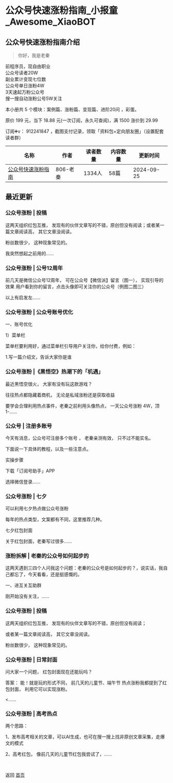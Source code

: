 # 公众号快速涨粉指南_小报童_Awesome_XiaoBOT

## 公众号快速涨粉指南介绍
> 你好，我是老秦    
    
前程序员，现自由职业    
公众号读者20W    
副业累计变现七位数    
公众号单日涨粉4W    
3天速起万粉公众号    
搜一搜自动涨粉公号5W关注    
    
本小册共 5 个模块：案例篇、涨粉篇、变现篇、进阶20问 ，彩蛋。    
    
原价 199 元，当下 18.88 元(一次订阅，永久可查阅)，满 1500 涨价到 29.99    
    
订阅➕v： 912241847 ，截图支付记录，领取「资料包+定向朋友圈」（设置配套读者群）  
  


|名称|作者|读者数量|内容数量|更新时间|
|---|---|---|---|---|
|[公众号快速涨粉指南](https://xiaobot.net/p/gzhzq?refer=9c3f1c95-a052-465a-9902-f6d75080262a)|806-老秦|1334人|58篇|2024-09-25|

## 最近更新
### 公众号涨粉 | 投稿

这两天组织红包互推， 发现有的伙伴文章写的不错，原创但没有阅读；或者某一篇文章阅读高， 其它文章没阅读。

粉丝数很少， 这种现象常见的。

我突然想起之前用的......

### 公众号涨粉 | 公号12周年

前几天是微信公众号12周年， 可在公众号【微信派】留言（图一）， 实现引导的效果 用户看到你的留言，点击头像即可关注你的公众号（例图二图三）

以上有启发左......

### 公众号涨粉 | 公众号账号优化

一、账号优化

1）菜单栏

菜单栏要利用好，通过菜单栏引导用户关注你，给你付费，例如：

1.写一篇介绍文，告诉大家你是谁

### 公众号涨粉 |《黑悟空》热潮下的「机遇」

最近黑悟空很火， 大家有没有玩这款游戏？

往往热点都隐藏着商机， 无论是私域涨粉还是获取收益

要学会合理利用热点事件，老秦之前利用头像热点， 一天公众号涨粉 4W，顶1-......

### 公众号 | 注册多账号

今天有消息，公众号可注册多个账号 ， 老秦亲测有效， 只不过不能实名。

下面说一下具体的教程，以及一些注意点。

实操步骤

下载「订阅号助手」APP

选择微信登录......

### 公众号涨粉 | 七夕

可以利用七夕热点做公众号涨粉

每年的热点类型，文案都有不同，这里推荐几种。

七夕红包封面

关于红包封面，老秦写过很多......

### 涨粉拆解 | 老秦的公众号如何起步的

这两天遇到三四个人问我这个问题：老秦的公众号是如何起步的？，说实话，我自己都忘了，今天看看，还是挺感慨的。

一、进互关互助群

刚开始没有关注，......

### 公众号涨粉 | 投稿

这两天组织红包互推， 发现有的伙伴文章写的不错，原创但没有阅读；

或者某一篇文章阅读高， 其它文章没阅读。

粉丝数很少， 这种现象常见的。

### 公众号涨粉 | 日常封面

问大家一个问题， 红包封面现在还能玩吗？

答案： 能！就是玩的形式不同， 前几天的儿童节、端午节 热点涨粉我都提到了红包封面， 利用它可以实现涨粉。

<......

### 公众号涨粉 | 高考热点

两个思路：

1、发布高考相关的文章，可以AI生成，也可在搜一搜上找非原创文章采集，走爆文的模式

2、高考红包， 像前几天的儿童节红包我尝试了，......


<a href="https://github.com/Reno9527/awesome-xiaobot" style="color: white; text-decoration: none;">awesome-xiaobot</a>

返回 [首页](../README.md)
